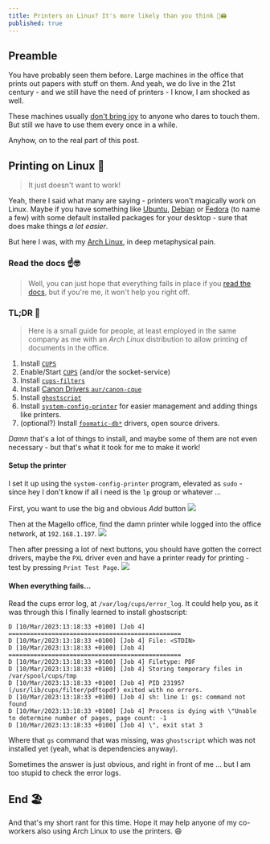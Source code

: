 ```yaml
---
title: Printers on Linux? It's more likely than you think 🐧🖨️
published: true
---
```


## Preamble

You have probably seen them before. Large machines in the office that prints out papers with stuff on them.
And yeah, we do live in the 21st century - and we still have the need of printers - I know, I am shocked as well.

These machines usually [don't bring joy](https://theoatmeal.com/comics/printers) to anyone who dares to touch them.
But still we have to use them every once in a while. 

Anyhow, on to the real part of this post.

## Printing on Linux 📄

> It just doesn't want to work!

Yeah, there I said what many are saying - printers won't magically work on Linux.
Maybe if you have something like [Ubuntu](https://ubuntu.com/), [Debian](https://www.debian.org/) or [Fedora](https://getfedora.org/) (to name a few) with some default installed packages for your desktop - sure that does make things _a lot easier_.

But here I was, with my [Arch Linux](https://archlinux.org/), in deep metaphysical pain.

### Read the docs ☝️🤓

> Well, you can just hope that everything falls in place if you [read the docs](https://wiki.archlinux.org/title/Category:Printers), but if you're me, it won't help you right off.


### TL;DR 🥷

> Here is a small guide for people, at least employed in the same company as me with an _Arch Linux_ distribution to allow printing of documents in the office.

1. Install [`CUPS`](https://wiki.archlinux.org/title/CUPS)
2. Enable/Start [`CUPS`](https://wiki.archlinux.org/title/CUPS) (and/or the socket-service)
3. Install [`cups-filters`](https://wiki.linuxfoundation.org/openprinting/cups-filters)
4. Install [Canon Drivers `aur/canon-cque`](https://aur.archlinux.org/packages/canon-cque)
5. Install [`ghostscript`](https://www.ghostscript.com/)
6. Install [`system-config-printer`](https://github.com/OpenPrinting/system-config-printer) for easier management and adding things like printers.
7. (optional?) Install [`foomatic-db*`]() drivers, open source drivers.

*Damn* that's a lot of things to install, and maybe some of them are not even necessary - but that's what it took for me to make it work!

#### Setup the printer
I set it up using the `system-config-printer` program, elevated as `sudo` - since hey I don't know if all i need is the `lp` group or whatever ...

First, you want to use the big and obvious _Add_ button
![](./img/print1.png)

Then at the Magello office, find the damn printer while logged into the office network, at `192.168.1.197`.
![](./img/print2.png)

Then after pressing a lot of next buttons, you should have gotten the correct drivers, maybe the `PXL` driver even and have a printer ready for printing - test by pressing `Print Test Page`.
![](./img/print3.png)

#### When everything fails...
Read the cups error log, at `/var/log/cups/error_log`. It could help you, as it was through this I finally learned to install ghostscript:

```
D [10/Mar/2023:13:18:33 +0100] [Job 4] ================================================
D [10/Mar/2023:13:18:33 +0100] [Job 4] File: <STDIN>
D [10/Mar/2023:13:18:33 +0100] [Job 4] ================================================
D [10/Mar/2023:13:18:33 +0100] [Job 4] Filetype: PDF
D [10/Mar/2023:13:18:33 +0100] [Job 4] Storing temporary files in /var/spool/cups/tmp
D [10/Mar/2023:13:18:33 +0100] [Job 4] PID 231957 (/usr/lib/cups/filter/pdftopdf) exited with no errors.
D [10/Mar/2023:13:18:33 +0100] [Job 4] sh: line 1: gs: command not found
D [10/Mar/2023:13:18:33 +0100] [Job 4] Process is dying with \"Unable to determine number of pages, page count: -1
D [10/Mar/2023:13:18:33 +0100] [Job 4] \", exit stat 3
```

Where that `gs` command that was missing, was `ghostscript` which was not installed yet (yeah, what is dependencies anyway).

Sometimes the answer is just obvious, and right in front of me ... but I am too stupid to check the error logs.

## End 🏖️
And that's my short rant for this time. Hope it may help anyone of my co-workers also using Arch Linux to use the printers. 😄
